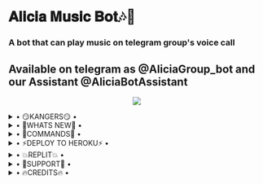 <h1 align="centre">𝐀𝐥𝐢𝐜𝐢𝐚 𝐌𝐮𝐬𝐢𝐜 𝐁𝐨𝐭🎶🎸</h1>

### A bot that can play music on telegram group's voice call

## Available on telegram as @AliciaGroup_bot and our Assistant @AliciaBotAssistant

<p align="center">
  <img src=!["https://telegra.ph/file/9e02c16cc92700e765af0.jpg](https://t.me/MafiaBot_Support)">
</p>

<details>
<summary> • 😏KANGERS😏 • </summary> 
<summary> KANG WITH CREDITS😏 </summary>

- This vc music bot updated by @H1M4N5HU0P Repo kang with credits!!
</details>

<details>
<summary> • 🤔WHATS NEW🤔 • </summary>

- Thumbnail Support
- Playlist Support
- Current playback support
- Showing track names when skipping
- Zero downtime, Fully Stable
- DEEZER,YOUTUBE & SAAVN PLAYBACK SUPPORTED
- Settings panel
- Control with buttons
- Userbot auto join

</details>

<details>

<summary> • 📄COMMANDS📄 • </summary>

<summary> For all in group  </summary>

- `/play <song name>` - play song you requested
- `/dplay <song name>` - play song you requested via deezer
-`/splay <song name>` - play song you requested via jio saavn
- `/playlist` - Show now playing list
- `/current` - Show now playing
- `/song <song name>` - download songs you want quickly
- `/search <query>` - search videos on youtube with details
- `/deezer <song name>` - download songs you want quickly via deezer
- `/saavn <song name>` - download songs you want quickly via saavn
- `/video <song name>` - download videos you want quickly

<summary> • 👉ADMINS ONLY👈 • </summary>

- `/player` - open music player settings panel
- `/pause` - pause song play
- `/resume` - resume song play
- `/skip` - play next song
- `/end` - stop music play
- `/userbotjoin` - invite assistant to your chat
- `/admincache` - Refresh admin list

</details>

<details>

<summary> • ⚡DEPLOY TO HEROKU⚡ • </summary>

<summary> Deploy To Heroku👇 </summary>
 
[![Deploy](https://www.herokucdn.com/deploy/button.svg)](https://heroku.com/deploy?template=https://github.com/H1M4N5HU0P/AliciaMusicOP)

<summary> Easiest Way To Deploy🙂 </summary> 

</details>

<details>

<summary> • 💥REPLIT💥 • </summary>

<summary> Pyrogram String Session Generator 👇 </summary> 

- [![Replit](https://telegra.ph/file/fd7e6c73c3e9d57cba5e9.jpg)](https://replit.com/@H1M4N5HU0P/AliciaPyroStringSession#main.py)

<summary> Tap On Replit Button To Open Replit </summary> 

</details>


<details>

  <summary> • 🤗SUPPORT🤗 • </summary>
<h2 align="center"> <a href="https://t.me/MafiaBot_Support">❤️ ALICIA ❤️</a></h2>
<summary> Join For More Future Updates And Report Bugs!! </summary> 

</details>

<details>

<summary> • 🔥CREDITS🔥 • </summary>
<h2 align="center"> <a href="https://github.com/suprojects/CallsMusic">🔥 Original Repo 🔥</a></h2><h2 align="center"> <a href="https://github.com/Laky-64">🔥 Laky 🔥</a></h2><h2 align="center"> <a href="https://github.com/AndrewLaneX">🔥 Andrew 🔥</a></h2>

</details>

